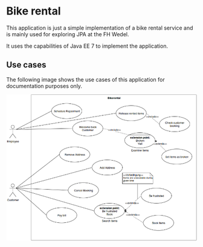 # Bike rental

This application is just a simple implementation of a bike rental service and
is mainly used for exploring JPA at the FH Wedel.

It uses the capabilities of Java EE 7 to implement the application.

## Use cases

The following image shows the use cases of this application for documentation 
purposes only.

![Use cases for bikerental](https://raw.githubusercontent.com/noobymatze/bikerental/master/bikerental-use-cases-final.png)


